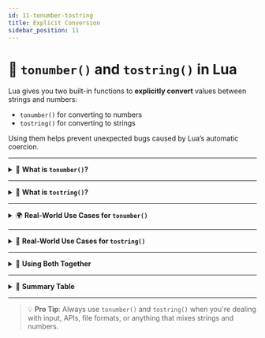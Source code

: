 ```yaml
---
id: 11-tonumber-tostring
title: Explicit Conversion
sidebar_position: 11
---
```


# 🔁 `tonumber()` and `tostring()` in Lua

Lua gives you two built-in functions to **explicitly convert** values between strings and numbers:  
- `tonumber()` for converting to numbers  
- `tostring()` for converting to strings

Using them helps prevent unexpected bugs caused by Lua’s automatic coercion.

---

<details>
<summary>🔢 <strong>What is <code>tonumber()</code>?</strong></summary>

### ✅ Convert to Number

```lua
print(tonumber("42"))     --> 42
print(tonumber("3.14"))   --> 3.14
print(tonumber(100))      --> 100
````

### ⚠️ What if conversion fails?

It returns `nil` (not an error):

```lua
print(tonumber("abc"))    --> nil
```

### 🔢 Use optional base (2–36)

Convert strings in other number bases like binary or hex:

```lua
print(tonumber("1010", 2))   --> 10
print(tonumber("1f", 16))    --> 31
```

</details>

---

<details>
<summary>📝 <strong>What is <code>tostring()</code>?</strong></summary>

### ✅ Convert any value to a string

```lua
print(tostring(123))     --> "123"
print(tostring(true))    --> "true"
print(tostring(nil))     --> "nil"
```

### 🧩 Custom string output for tables

If the value is a table, `tostring()` returns a reference unless `__tostring` is defined:

```lua
local t = {}
print(tostring(t))   --> "table: 0x564fe3..."

setmetatable(t, {
  __tostring = function(tbl)
    return "Custom Table"
  end
})

print(tostring(t))   --> "Custom Table"
```

</details>

---

<details>
<summary>🌍 <strong>Real-World Use Cases for <code>tonumber()</code></strong></summary>

### 1. ✅ Validate user input

```lua
local ageInput = "24"
local age = tonumber(ageInput)

if age then
  print("In 10 years, you'll be:", age + 10)
else
  print("Please enter a valid number.")
end
```

### 2. 🔢 Parse hex or binary strings

```lua
print(tonumber("ff", 16))     --> 255
print(tonumber("1101", 2))    --> 13
```

</details>

---

<details>
<summary>📝 <strong>Real-World Use Cases for <code>tostring()</code></strong></summary>

### 1. 🖨️ Safe logging and debugging

```lua
function log(value)
  print("[DEBUG]: " .. tostring(value))
end

log(42)     --> [DEBUG]: 42
log(nil)    --> [DEBUG]: nil
log({})     --> [DEBUG]: table: ...
```

### 2. 📬 Building strings for APIs or CSVs

```lua
local user = { id = 101, name = "Binahf", score = 99.5 }
local row = tostring(user.id) .. "," .. user.name .. "," .. tostring(user.score)
print(row)   --> "101,Binahf,99.5"
```

### 3. 🧩 Format custom table output

```lua
local point = {x = 10, y = 20}

setmetatable(point, {
  __tostring = function(p)
    return "(" .. p.x .. ", " .. p.y .. ")"
  end
})

print(tostring(point))   --> (10, 20)
```

</details>

---

<details>
<summary>🤝 <strong>Using Both Together</strong></summary>

```lua
local num1 = "5"
local num2 = 3

-- Convert for math
print(tonumber(num1) + num2)    --> 8

-- Convert for strings
print(tostring(num1) .. num2)   --> "53"
```

</details>

---

<details>
<summary>🧠 <strong>Summary Table</strong></summary>

| Function     | Purpose                  | Returns           | Safe on Error?        |
| ------------ | ------------------------ | ----------------- | --------------------- |
| `tonumber()` | Converts string → number | `number` or `nil` | ✅ Yes (returns `nil`) |
| `tostring()` | Converts value → string  | `string`          | ✅ Always succeeds     |

</details>

---

> 💡 **Pro Tip**: Always use `tonumber()` and `tostring()` when you're dealing with input, APIs, file formats, or anything that mixes strings and numbers.
